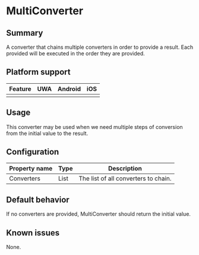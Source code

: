 # MultiConverter

## Summary
A converter that chains multiple converters in order to provide a result.  Each provided will be executed in the order they are provided.​​​

## Platform support

| Feature                                     | UWA | Android | iOS |
| ------------------------------------------- |:---:|:-------:|:---:|
|                                             |     |         |     |

## Usage
​​This converter may be used when we need multiple steps of conversion from the initial value to the result.​​

## Configuration
| Property name | Type | Description |
| --- | --- | --- |
| Converters | ​List<IValueConverter> | ​The list of all converters to chain.|

## Default behavior
If no converters are provided, MultiConverter should return the initial value.​


## Known issues

None.
